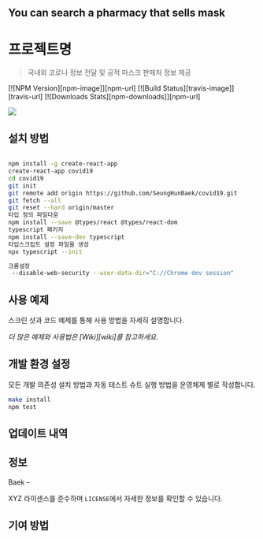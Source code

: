 
## You can search a pharmacy that sells mask


# 프로젝트명
> 국내외 코로나 정보 전달 및 공적 마스크 판매처 정보 제공

[![NPM Version][npm-image]][npm-url]
[![Build Status][travis-image]][travis-url]
[![Downloads Stats][npm-downloads]][npm-url]

![](../header.png)

## 설치 방법

```sh

npm install -g create-react-app
create-react-app covid19
cd covid19
git init
git remote add origin https://github.com/SeungHunBaek/covid19.git
git fetch --all
git reset --hard origin/master
타입 정의 파일다운
npm install --save @types/react @types/react-dom
typescript 패키지
npm install --save-dev typescript
타입스크립트 설정 파일을 생성
npx typescript --init

크롬설정
 --disable-web-security --user-data-dir="C://Chrome dev session"
```
## 사용 예제

스크린 샷과 코드 예제를 통해 사용 방법을 자세히 설명합니다.

_더 많은 예제와 사용법은 [Wiki][wiki]를 참고하세요._

## 개발 환경 설정

모든 개발 의존성 설치 방법과 자동 테스트 슈트 실행 방법을 운영체제 별로 작성합니다.

```sh
make install
npm test
```

## 업데이트 내역


## 정보

Baek – 

XYZ 라이센스를 준수하며 ``LICENSE``에서 자세한 정보를 확인할 수 있습니다.


## 기여 방법

